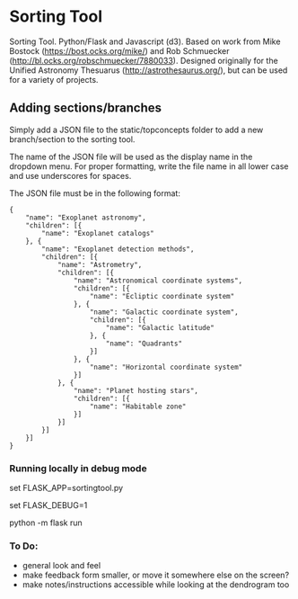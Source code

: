 # Sorting Tool

Sorting Tool.  Python/Flask and Javascript (d3).  Based on work from Mike Bostock (https://bost.ocks.org/mike/) and Rob Schmuecker (http://bl.ocks.org/robschmuecker/7880033).  Designed originally for the Unified Astronomy Thesuarus (http://astrothesaurus.org/), but can be used for a variety of projects.

## Adding sections/branches

Simply add a JSON file to the static/topconcepts folder to add a new branch/section to the sorting tool.

The name of the JSON file will be used as the display name in the dropdown menu.  For proper formatting, write the file name in all lower case and use underscores for spaces.

The JSON file must be in the following format:

```
{
    "name": "Exoplanet astronomy",
    "children": [{
        "name": "Exoplanet catalogs"
    }, {
        "name": "Exoplanet detection methods",
        "children": [{
            "name": "Astrometry",
            "children": [{
                "name": "Astronomical coordinate systems",
                "children": [{
                    "name": "Ecliptic coordinate system"
                }, {
                    "name": "Galactic coordinate system",
                    "children": [{
                        "name": "Galactic latitude"
                    }, {
                        "name": "Quadrants"
                    }]
                }, {
                    "name": "Horizontal coordinate system"
                }]
            }, {
                "name": "Planet hosting stars",
                "children": [{
                    "name": "Habitable zone"
                }]
            }]
        }]
    }]
}

```

### Running locally in debug mode

set FLASK_APP=sortingtool.py

set FLASK_DEBUG=1

python -m flask run

### To Do:
- general look and feel
 - make feedback form smaller, or move it somewhere else on the screen?
 - make notes/instructions accessible while looking at the dendrogram too
